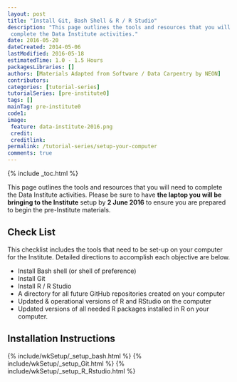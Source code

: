 ```yaml
---
layout: post
title: "Install Git, Bash Shell & R / R Studio"
description: "This page outlines the tools and resources that you will need to
 complete the Data Institute activities."
date: 2016-05-20
dateCreated: 2014-05-06
lastModified: 2016-05-18
estimatedTime: 1.0 - 1.5 Hours
packagesLibraries: []
authors: [Materials Adapted from Software / Data Carpentry by NEON]
contributors:
categories: [tutorial-series]
tutorialSeries: [pre-institute0]
tags: []
mainTag: pre-institute0
code1: 
image:
 feature: data-institute-2016.png
 credit:
 creditlink:
permalink: /tutorial-series/setup-your-computer
comments: true
---
```


{% include _toc.html %} 

This page outlines the tools and resources that you will need to complete 
the Data Institute activities. Please be sure to have **the laptop you will be 
bringing to the Institute** setup by **2 June 2016** to ensure you are 
prepared to begin the pre-Institute materials. 

## Check List
This checklist includes the tools that need to be set-up on your computer for the 
Institute. Detailed directions to accomplish each objective are below. 

* Install Bash shell (or shell of preference) 
* Install Git 
*  Install R / R Studio
*  A directory for all future GitHub repositories created on your computer
* Updated & operational versions of R and RStudio on the computer
* Updated versions of all needed R packages installed in R on your computer.


## Installation Instructions

{% include/wkSetup/_setup_bash.html %}
{% include/wkSetup/_setup_Git.html %}
{% include/wkSetup/_setup_R_Rstudio.html %}

